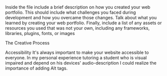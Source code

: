  Inside the file include a brief description on how you created your web portfolio. This should include what challenges you faced during development and how you overcame those changes. Talk about what you learned by creating your web portfolio. Finally, include a list of any assets or resources you used that was not your own, including any frameworks, libraries, plugins, fonts, or images

The Creative Process

Accessibility
It's always important to make your website accessible to everyone. In my personal experience tutoring a student who is visual impaired and depend on his devices' audio-description I could realize the importance of adding Alt tags.